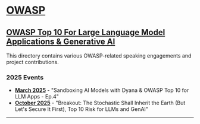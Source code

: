 # [OWASP](https://www.owasp.org)
## [OWASP Top 10 For Large Language Model Applications & Generative AI](https://owasp.org/www-project-top-10-for-large-language-model-applications/)

This directory contains various OWASP-related speaking engagements and project contributions.

### 2025 Events

- **[March 2025](./2025/march/)** - "Sandboxing AI Models with Dyana & OWASP Top 10 for LLM Apps - Ep.4"
- **[October 2025](./2025/october/)** - "Breakout: The Stochastic Shall Inherit the Earth (But Let's Secure It First), Top 10 Risk for LLMs and GenAI"

------------------------------

